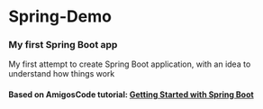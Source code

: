 # <h1>Spring-Demo</h1>
<h3>My first Spring Boot app</h3>
<p>My first attempt to create Spring Boot application, with an idea to understand how things work</p>
<h4>Based on <b>AmigosCode</b> tutorial: <a href="https://amigoscode.com/p/spring-boot">Getting Started with Spring Boot</a></h4>

